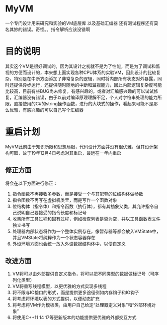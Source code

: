 # MyVM
一个专门设计用来研究和实验的VM底层库 以及基础汇编器 还有测试程序还有莫名其妙的错误。奇怪。。指令解析应该没错啊 
# 目的说明
其实这个VM是很好调试的，因为其设计之初就不是为了性能，而是为了调试和监视的方便而设计的，本来想上面实现各种CPU体系的实验VM，因此设计的比较复杂，特别是在中断方面添加了非常复杂的逻辑，同时将内部所有状态对外暴露，同时还提供异步运行，还提供随时随地的中断和监视能力，因此内部逻辑复杂度可能比较高，目前有些BUG尚未修复，有感兴趣的，或者对汇编感兴趣的可以试试修复，汇编器没有错误，由于以前对编译原理理解不足，个人对字符串处理的能力所限，直接使用的C#的string操作函数，进行的大块式的操作，看起来可能不是那么优雅，有感兴趣的可以自己写个汇编器

# 重启计划
MyVM此前由于知识所限和思想局限，代码设计方面并没有很优雅，但其设计架构可取，故于19年12月4日考虑对其重启，最远在一年内重启
## 修正方面
将会在以下方面进行修正：
1. 指令函数不再接收多参数，而是接受一个与其配套的位结构体做参数
2. 指令函数不再写在虚拟机类里，而是写作一个函数对象
3. 位结构体（指令体）和指令函数（执行体），都有其抽象父类，其允许指令自己说明自己要接受的指令长度和标记号
4. 收集所有工具过程和固有过程，例如检查列表是否为空，并以工具函数表文件独立书写
5. 处理器内部状态将作为一个整体实例存在，像暂存器等都会放入VMState中，并且VMState将纯粹作为一个状态容器存在
6. 外设环境方面也会统一放入外设数据结构体中，以便自定义
## 改进方面
1. VM将可以由外部提供自定义指令，将可以把不同类型的数据做标记号（可序列化类型）
2. VM将重写线程模型，以更优雅的方式实现多线程
3. 将不限与IO接口的形式，而是提供更多途径例如内存钩子和IO钩子
4. 将考虑将环境以表的方式提供，以便动态扩充
5. 将考虑将VM作为模板类，由用户自己给定“处理器定义对象”和“外部环境对象”
6. 将使用C++11 14 17等更新版本的功能提供更优雅的外部交互方式
